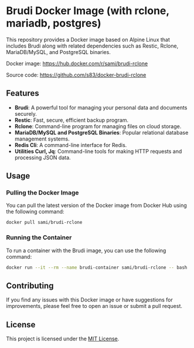 # Brudi Docker Image (with rclone, mariadb, postgres)

This repository provides a Docker image based on Alpine Linux that includes Brudi along with related dependencies such as Restic, Rclone, MariaDB/MySQL, and PostgreSQL binaries.

Docker image: https://hub.docker.com/r/sami/brudi-rclone

Source code: https://github.com/s83/docker-brudi-rclone

## Features

- **Brudi**: A powerful tool for managing your personal data and documents securely.
- **Restic**: Fast, secure, efficient backup program.
- **Rclone**: Command-line program for managing files on cloud storage.
- **MariaDB/MySQL and PostgreSQL Binaries**: Popular relational database management systems.
- **Redis Cli**: A command-line interface for Redis.
- **Utilities Curl, Jq**: Command-line tools for making HTTP requests and processing JSON data.

## Usage

### Pulling the Docker Image

You can pull the latest version of the Docker image from Docker Hub using the following command:

```bash
docker pull sami/brudi-rclone
```

### Running the Container

To run a container with the Brudi image, you can use the following command:

```bash
docker run --it --rm --name brudi-container sami/brudi-rclone -- bash
```

## Contributing

If you find any issues with this Docker image or have suggestions for improvements, please feel free to open an issue or submit a pull request.

## License

This project is licensed under the [MIT License](LICENSE).
